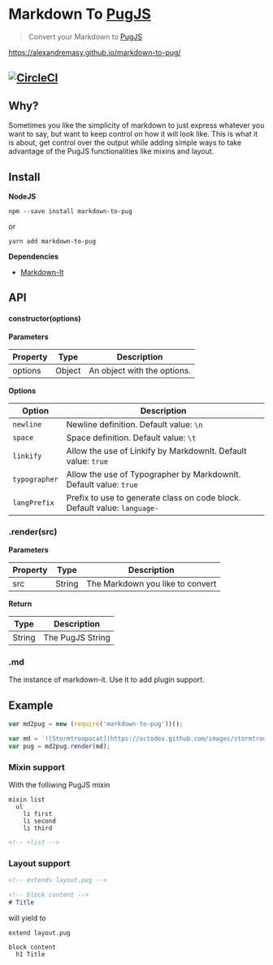 # Markdown To [PugJS](https://pugjs.org/)
> Convert your Markdown to [PugJS](https://pugjs.org/)

<https://alexandremasy.github.io/markdown-to-pug/>

[![CircleCI](https://img.shields.io/circleci/project/github/RedSparr0w/node-csgo-parser.svg)](https://circleci.com/gh/alexandremasy/markdown-to-pug)
---

## Why?

Sometimes you like the simplicity of markdown to just express whatever you want to say, but want to keep control on how it will look like. This is what it is about, get control over the output while adding simple ways to take advantage of the PugJS functionalities like mixins and layout.



## Install

**NodeJS**

```shell
npm --save install markdown-to-pug
```

or

```shell
yarn add markdown-to-pug
```



**Dependencies**

- [Markdown-It](https://github.com/markdown-it/markdown-it)




## API

#### constructor(options)

**Parameters**

| Property | Type   | Description                 |
| -------- | ------ | --------------------------- |
| options  | Object | An object with the options. |



**Options**

| Option        | Description                              |
| ------------- | ---------------------------------------- |
| `newline`     | Newline definition. Default value: `\n`  |
| `space`       | Space definition. Default value: `\t`    |
| `linkify`     | Allow the use of Linkify by MarkdownIt. Default value: `true` |
| `typographer` | Allow the use of Typographer by MarkdownIt. Default value: `true` |
| `langPrefix`  | Prefix to use to generate class on code block. Default value: `language-` |



### .render(src)

**Parameters**

| Property | Type   | Description                      |
| -------- | ------ | -------------------------------- |
| src      | String | The Markdown you like to convert |



**Return**

| Type   | Description      |
| ------ | ---------------- |
| String | The PugJS String |

### .md

The instance of markdown-it. Use it to add plugin support.


## Example

```js
var md2pug = new (require('markdown-to-pug'))();

var md = `![Stormtroopocat](https://octodex.github.com/images/stormtroopocat.jpg "The Stormtroopocat")`;
var pug = md2pug.render(md);
```

### Mixin support

With the folliwing PugJS mixin

```pugjs
mixin list
  ul
    li first
    li second
    li third    
```

```md
<!-- +list -->
```

### Layout support

```md
<!-- extends layout.pug -->

<!-- block content -->
# Title
```

will yield to

```pugjs
extend layout.pug

block content
  h1 Title
```
